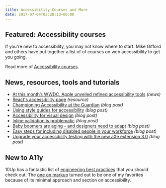 ```yaml
---
title: Accessibility Courses and More
date: 2017-07-04T02:28:13+00:00
---
```


## Featured: Accessibility courses

If you're new to accessibility, you may not know where to start. Mike Gifford and others have put together a list of of courses on web accessibility to get you going.

Read more of [Accessibility courses](https://github.com/mgifford/a11y-courses).

## News, resources, tools and tutorials

- [At this month’s WWDC, Apple unveiled refined accessibility tools](https://techcrunch.com/2017/06/25/at-this-months-wwdc-apple-unveiled-refined-accessibility-tools/) *(news)*
- [React's accessibility page](https://facebook.github.io/react/docs/accessibility.html) *(resource)*
- [Championing Accessibility at the Guardian](https://www.theguardian.com/info/developer-blog/2017/jun/26/championing-accessibility-at-the-guardian) *(blog post)*
- [Using style guides for accessibility](https://webdesign.tutsplus.com/articles/using-style-guides-for-accessibility--cms-29042) *(blog post)*
- [Accessibility for visual design](http://www.uxbooth.com/articles/accessibility-visual-design/) *(blog post)*
- [Inline validation is problematic](https://medium.com/simple-human/inline-validation-is-problematic-399dd01d436f) *(blog post)*
- [Baby boomers are aging – and designers need to adapt](https://www.fastcodesign.com/90131258/baby-boomers-are-aging-heres-how-design-will-have-to-adapt) *(blog post)*
- [Easy steps for including disabled people in your workforce](https://www.paciellogroup.com/blog/2017/06/easy-steps-for-including-disabled-people-in-your-workforce/) *(blog post)*
- [Upgrade your accessibility testing with the new aXe extension 3.0](https://www.deque.com/blog/upgrade-accessibility-testing-axe-extension-3-0/) *(blog post)*

## New to A11y

10Up has a fantastic list of [engineering best practices](https://10up.github.io/Engineering-Best-Practices/) that you should check out. The [one on markup](https://10up.github.io/Engineering-Best-Practices/markup/#top) turned out to be one of my favorites because of its minimal approach and section on accessibility.
